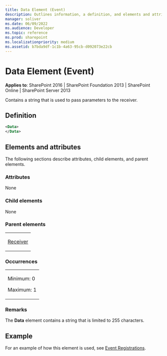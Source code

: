 ```yaml
---
title: Data Element (Event)
description: Outlines information, a definition, and elements and attributes for the Data element in Microsoft Sharepoint.
manager: soliver
ms.date: 06/09/2022
ms.audience: Developer
ms.topic: reference
ms.prod: sharepoint
ms.localizationpriority: medium
ms.assetid: b7bda9df-1c1b-4a63-95cb-d092073e22cb
---
```


# Data Element (Event)

**Applies to**: SharePoint 2016 | SharePoint Foundation 2013 | SharePoint Online | SharePoint Server 2013

Contains a string that is used to pass parameters to the receiver.

## Definition

```XML
<Data>
</Data>
```

## Elements and attributes

The following sections describe attributes, child elements, and parent elements.

### Attributes

None

### Child elements

None

### Parent elements

<table>
<colgroup>
<col width="100%" />
</colgroup>
<tbody>
<tr class="odd">
<td align="left"><p><a href="receiver-element-event.md">Receiver</a></p></td>
</tr>
</tbody>
</table>

### Occurrences

<table>
<colgroup>
<col width="100%" />
</colgroup>
<tbody>
<tr class="odd">
<td align="left"><p>Minimum: 0</p>
<p>Maximum: 1</p></td>
</tr>
</tbody>
</table>

### Remarks

The **Data** element contains a string that is limited to 255 characters.


## Example

For an example of how this element is used, see [Event Registrations](event-registrations.md).








